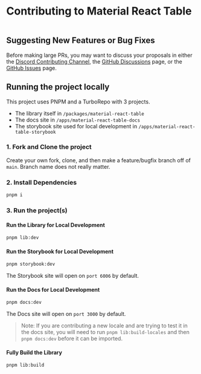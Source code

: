 # Contributing to Material React Table

<a href="http://makeapullrequest.com" target="_blank">
  <img alt="" src="https://img.shields.io/badge/PRs-welcome-brightgreen.svg?style=flat-square" />
</a>

## Suggesting New Features or Bug Fixes

Before making large PRs, you may want to discuss your proposals in either the [Discord Contributing Channel](https://discord.gg/5wqyRx6fnm), the [GitHub Discussions](https://github.com/KevinVandy/material-react-table/discussions) page, or the [GitHub Issues](https://github.com/KevinVandy/material-react-table/issues) page.

## Running the project locally

This project uses PNPM and a TurboRepo with 3 projects.

- The library itself in `/packages/material-react-table`
- The docs site in `/apps/material-react-table-docs`
- The storybook site used for local development in `/apps/material-react-table-storybook`

### 1. Fork and Clone the project

Create your own fork, clone, and then make a feature/bugfix branch off of `main`. Branch name does not really matter.

### 2. Install Dependencies

```bash
pnpm i
```

### 3. Run the project(s)

#### Run the Library for Local Development

```bash
pnpm lib:dev
```

#### Run the Storybook for Local Development

```bash
pnpm storybook:dev
```

The Storybook site will open on `port 6006` by default.

#### Run the Docs for Local Development

```bash
pnpm docs:dev
```

The Docs site will open on `port 3000` by default.

> Note: If you are contributing a new locale and are trying to test it in the docs site, you will need to run `pnpm lib:build-locales` and then `pnpm docs:dev` before it can be imported.

#### Fully Build the Library

```bash
pnpm lib:build
```